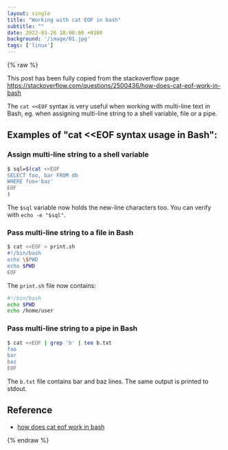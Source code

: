 ```yaml
---
layout: single
title: "Working with cat EOF in bash"
subtitle: ""
date: 2022-03-26 18:00:00 +0100
background: '/image/01.jpg'
tags: ['linux']
---
```


{% raw %}

This post has been fully copied from the stackoverflow page https://stackoverflow.com/questions/2500436/how-does-cat-eof-work-in-bash

The ``cat <<EOF`` syntax is very useful when working with multi-line text in Bash, eg. when assigning multi-line string to a shell variable, file or a pipe.


## Examples of "cat <<EOF syntax usage in Bash":
###  Assign multi-line string to a shell variable

````bash
$ sql=$(cat <<EOF
SELECT foo, bar FROM db
WHERE foo='baz'
EOF
)
````

The ``$sql`` variable now holds the new-line characters too. You can verify with ``echo -e "$sql"``.

###  Pass multi-line string to a file in Bash
````bash
$ cat <<EOF > print.sh
#!/bin/bash
echo \$PWD
echo $PWD
EOF
````

The ``print.sh`` file now contains:

````bash
#!/bin/bash
echo $PWD
echo /home/user
````

### Pass multi-line string to a pipe in Bash

````bash
$ cat <<EOF | grep 'b' | tee b.txt
foo
bar
baz
EOF
````

The ``b.txt`` file contains bar and baz lines. The same output is printed to stdout.

## Reference
- [how does cat eof work in bash](https://stackoverflow.com/questions/2500436/how-does-cat-eof-work-in-bash)

{% endraw %}
